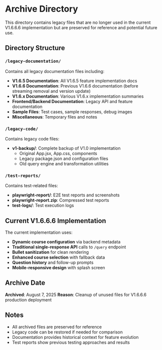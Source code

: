 # Archive Directory

This directory contains legacy files that are no longer used in the current V1.6.6.6 implementation but are preserved for reference and potential future use.

## Directory Structure

### `/legacy-documentation/`
Contains all legacy documentation files including:
- **V1.6.5 Documentation**: All V1.6.5 feature implementation docs
- **V1.6.6 Documentation**: Previous V1.6.6 documentation (before streaming removal and version update)
- **V1.6.x Documentation**: Various V1.6.x implementation summaries
- **Frontend/Backend Documentation**: Legacy API and feature documentation
- **Sample Files**: Test cases, sample responses, debug images
- **Miscellaneous**: Temporary files and notes

### `/legacy-code/`
Contains legacy code files:
- **v1-backup/**: Complete backup of V1.0 implementation
  - Original App.jsx, App.css, components
  - Legacy package.json and configuration files
  - Old query engine and transformation utilities

### `/test-reports/`
Contains test-related files:
- **playwright-report/**: E2E test reports and screenshots
- **playwright-report.zip**: Compressed test reports
- **test-logs/**: Test execution logs

## Current V1.6.6.6 Implementation

The current implementation uses:
- **Dynamic course configuration** via backend metadata
- **Traditional single-response API** calls to `/query` endpoint
- **Bullet sanitization** for clean rendering
- **Enhanced course selection** with fallback data
- **Question history** and follow-up prompts
- **Mobile-responsive design** with splash screen

## Archive Date
**Archived**: August 7, 2025
**Reason**: Cleanup of unused files for V1.6.6.6 production deployment

## Notes
- All archived files are preserved for reference
- Legacy code can be restored if needed for comparison
- Documentation provides historical context for feature evolution
- Test reports show previous testing approaches and results

